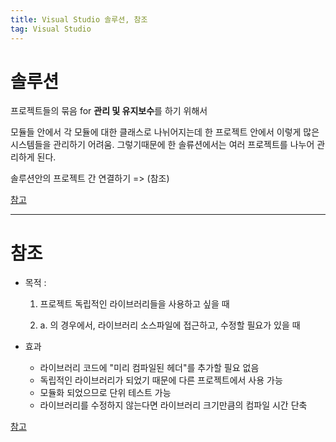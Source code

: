 ```yaml
---
title: Visual Studio 솔루션, 참조
tag: Visual Studio
---
```




# 솔루션

프로젝트들의 묶음 for  **관리 및 유지보수**를 하기 위해서

모듈들 안에서 각 모듈에 대한 클래스로 나뉘어지는데 한 프로젝트 안에서 이렇게 많은 시스템들을 관리하기 어려움. 그렇기때문에 한 솔류션에서는 여러 프로젝트를 나누어 관리하게 된다.

  

솔루션안의 프로젝트 간 연결하기 => (참조)

  [참고](https://timeboxstory.tistory.com/38)

---

# 참조

- 목적 :

  1. 프로젝트 독립적인 라이브러리들을 사용하고 싶을 때

  2. a. 의 경우에서, 라이브러리 소스파일에 접근하고, 수정할 필요가 있을 때

- 효과

  - 라이브러리 코드에 "미리 컴파일된 헤더"를 추가할 필요 없음
  - 독립적인 라이브러리가 되었기 때문에 다른 프로젝트에서 사용 가능
  - 모듈화 되었으므로 단위 테스트 가능
  - 라이브러리를 수정하지 않는다면 라이브러리 크기만큼의 컴파일 시간 단축

[참고](http://egloos.zum.com/Lusain/v/3163505)